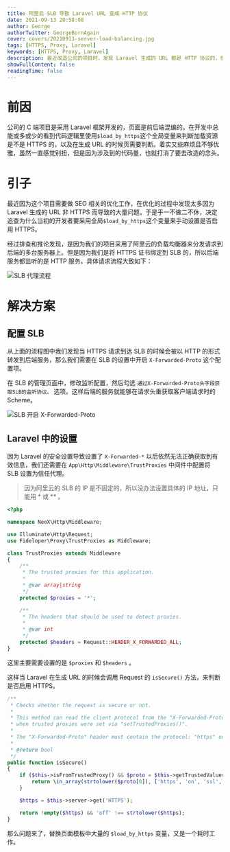 ```yaml
---
title: 阿里云 SLB 导致 Laravel URL 变成 HTTP 协议
date: 2021-09-13 20:58:08
author: George
authorTwitter: GeorgeBornAgain
cover: covers/20210913-server-load-balancing.jpg
tags: [HTTPS, Proxy, Laravel]
keywords: [HTTPS, Proxy, Laravel]
description: 最近改造公司的项目时，发现 Laravel 生成的 URL 都是 HTTP 协议的，但实际请求却是 HTTPS，经过了阿里云 SLB 转发到后端 HTTP 服务端口。
showFullContent: false
readingTime: false
---
```

<!-- more -->

# 前因

公司的 C 端项目是采用 Laravel 框架开发的，页面是前后端混编的。在开发中总能或多或少的看到代码逻辑里使用`$load_by_https`这个全局变量来判断加载资源是不是 HTTPS 的，以及在生成 URL 的时候页需要判断。着实又些麻烦且不够优雅，虽然一直感觉别扭，但是因为涉及到的代码量，也就打消了要去改造的念头。

# 引子

最近因为这个项目需要做 SEO 相关的优化工作，在优化的过程中发现太多因为 Laravel 生成的 URL 非 HTTPS 而导致的大量问题。于是乎一不做二不休，决定追查为什么当初的开发者要采用全局`$load_by_https`这个变量来手动设置是否启用 HTTPS。

经过排查和推论发现，是因为我们的项目采用了阿里云的负载均衡器来分发请求到后端的多台服务器上。但是因为我们是将 HTTPS 证书绑定到 SLB 的，所以后端服务都监听的是 HTTP 服务。具体请求流程大致如下：

![SLB 代理流程](/article/20210913-SLB-proxy.png)

# 解决方案

## 配置 SLB

从上面的流程图中我们发现当 HTTPS 请求到达 SLB 的时候会被以 HTTP 的形式转发到后端服务，那么我们需要在 SLB 的设置中开启 `X-Forwarded-Proto` 这个配置项。

在 SLB 的管理页面中，修改监听配置，然后勾选 `通过X-Forwarded-Proto头字段获取SLB的监听协议。` 选项。这样后端的服务就能够在请求头重获取客户端请求时的 Scheme。

![SLB 开启 X-Forwarded-Proto](/article/20210913-SLB-proxy-setting.png)

## Laravel 中的设置

因为 Laravel 的安全设置导致设置了 `X-Forwarded-*` 以后依然无法正确获取到有效信息，我们还需要在 `App\Http\Middleware\TrustProxies` 中间件中配置将 SLB 设置为信任代理。

> 因为阿里云的 SLB 的 IP 是不固定的，所以没办法设置具体的 IP 地址，只能用 * 或 ** 。

```php
<?php

namespace NeoX\Http\Middleware;

use Illuminate\Http\Request;
use Fideloper\Proxy\TrustProxies as Middleware;

class TrustProxies extends Middleware
{
    /**
     * The trusted proxies for this application.
     *
     * @var array|string
     */
    protected $proxies = '*';

    /**
     * The headers that should be used to detect proxies.
     *
     * @var int
     */
    protected $headers = Request::HEADER_X_FORWARDED_ALL;
}
```
这里主要需要设置的是 `$proxies` 和 `$headers` 。

这样当 Laravel 在生成 URL 的时候会调用 Request 的 `isSecure()` 方法，来判断是否启用 HTTPS。

```php
/**
 * Checks whether the request is secure or not.
 *
 * This method can read the client protocol from the "X-Forwarded-Proto" header
 * when trusted proxies were set via "setTrustedProxies()".
 *
 * The "X-Forwarded-Proto" header must contain the protocol: "https" or "http".
 *
 * @return bool
 */
public function isSecure()
{
    if ($this->isFromTrustedProxy() && $proto = $this->getTrustedValues(self::HEADER_X_FORWARDED_PROTO)) {
        return \in_array(strtolower($proto[0]), ['https', 'on', 'ssl', '1'], true);
    }

    $https = $this->server->get('HTTPS');

    return !empty($https) && 'off' !== strtolower($https);
}
```

那么问题来了，替换页面模板中大量的 `$load_by_https` 变量，又是一个耗时工作。